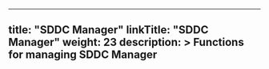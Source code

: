 
---
title: "SDDC Manager"
linkTitle: "SDDC Manager"
weight: 23
description: >
  Functions for managing SDDC Manager
---
